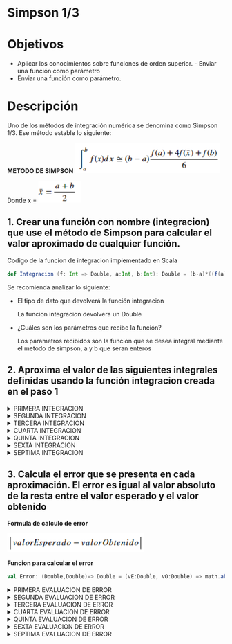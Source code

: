 # Simpson 1/3
# Objetivos
 - Aplicar los conocimientos sobre funciones de orden superior. - Enviar una función como parámetro
 - Enviar una función como parámetro.
# Descripción
Uno de los métodos de integración numérica se denomina como Simpson 1/3. Ese
método estable lo siguiente:

**METODO DE SIMPSON**
 ![Ecuacion a realizar](https://github.com/JU4NSCV/Simpson-1-3/blob/main/img/1.png)

Donde x = ![Ecuacion a realizar](https://github.com/JU4NSCV/Simpson-1-3/blob/main/img/2.png)

## 1. Crear una función con nombre (integracion) que use el método de Simpson para calcular el valor aproximado de cualquier función. 

Codigo de la funcion de integracion implementado en Scala

```Scala
def Integracion (f: Int => Double, a:Int, b:Int): Double = (b-a)*((f(a)+4*f((a+b)/(2))+f(b))/6)
```

Se recomienda analizar lo siguiente:

- El tipo de dato que devolverá la función integracion
   
   La funcion integracion devolvera un Double
   
- ¿Cuáles son los parámetros que recibe la función?
   
   Los parametros recibidos son la funcion que se desea integral mediante el metodo de simpson, a y b que seran enteros

## 2. Aproxima el valor de las siguientes integrales definidas usando la función integracion creada en el paso 1

<details>
 
<summary> PRIMERA INTEGRACION </summary>

**Ecuacion a realizar**

 ![Ecuacion a realizar](https://github.com/JU4NSCV/Simpson-1-3/blob/main/img/3.png)
 
Codigo de la funcion implementada en Scala

```Scala
def funInt1 (x:Int): Double = -math.pow(x,2)+8*x-12
```

Codigo utilizando la funcion de integracion

```Scala
Integracion(funInt1,3,5)
```

Resultado

```
7.33333333
```

</details>

<details>
 
<summary> SEGUNDA INTEGRACION </summary>

**Ecuacion a realizar**

 ![Ecuacion a realizar](https://github.com/JU4NSCV/Simpson-1-3/blob/main/img/4.png)

Codigo de la funcion implementada en Scala

```Scala
def funInt2 (x:Int): Double = 3*math.pow(x,2)
```

Codigo utilizando la funcion de integracion

```Scala
Integracion(funInt2,0,2)
```

Resultado

```
8.0
```

</details>

<details>
 
<summary> TERCERA INTEGRACION </summary>

**Ecuacion a realizar**

 ![Ecuacion a realizar](https://github.com/JU4NSCV/Simpson-1-3/blob/main/img/5.png)

Codigo de la funcion implementada en Scala

```Scala
def funInt3 (x:Int): Double = x+2*math.pow(x,2)-math.pow(x,3)+5*math.pow(x,4)
```

Codigo utilizando la funcion de integracion

```Scala
Integracion(funInt3,-1,1)
```

Resultado

```
4.666666666666667
```

</details>

<details>
 
<summary> CUARTA INTEGRACION </summary>

**Ecuacion a realizar**

 ![Ecuacion a realizar](https://github.com/JU4NSCV/Simpson-1-3/blob/main/img/6.png)

Codigo de la funcion implementada en Scala

```Scala
def funInt4 (x:Int): Double = (2*x+1)/(math.pow(x,2)+x)
```

Codigo utilizando la funcion de integracion

```Scala
Integracion(funInt4,1,2)
```

Resultado

```
1.388888888888889
```

</details>

<details>
 
<summary> QUINTA INTEGRACION </summary>

**Ecuacion a realizar**

 ![Ecuacion a realizar](https://github.com/JU4NSCV/Simpson-1-3/blob/main/img/7.png)

Codigo de la funcion implementada en Scala

```Scala
def funInt5 (x:Int): Double = -math.exp(x)
```

Codigo utilizando la funcion de integracion

```Scala
Integracion(funInt5,0,1)
```

Resultado

```
-1.286380304743174
```

</details>

<details>
 
<summary> SEXTA INTEGRACION </summary>

**Ecuacion a realizar**

 ![Ecuacion a realizar](https://github.com/JU4NSCV/Simpson-1-3/blob/main/img/8.png)

Codigo de la funcion implementada en Scala

```Scala
def funInt6 (x:Int): Double = (1)/(math.sqrt(x-1))
```

Codigo utilizando la funcion de integracion

```Scala
Integracion(funInt6,2,3)
```

Resultado

```
0.9511844635310913
```
</details>

<details>
 
<summary> SEPTIMA INTEGRACION </summary>

**Ecuacion a realizar**

 ![Ecuacion a realizar](https://github.com/JU4NSCV/Simpson-1-3/blob/main/img/9.png)

Codigo de la funcion implementada en Scala

```Scala
def funInt7 (x:Int): Double = (1)/(1+math.pow(x,2))
```

Codigo utilizando la funcion de integracion

```Scala
Integracion(funInt7,0,1)
```

Resultado

```
0.9166666666666666
```

</details>

## 3. Calcula el error que se presenta en cada aproximación. El error es igual al valor absoluto de la resta entre el valor esperado y el valor obtenido 

**Formula de calculo de error**

 ![Ecuacion a realizar](https://github.com/JU4NSCV/Simpson-1-3/blob/main/img/10.png)

**Funcion para calcular el error**

```Scala
val Error: (Double,Double)=> Double = (vE:Double, vO:Double) => math.abs(vE - vO)
```

<details>
 
<summary> PRIMERA EVALUACION DE ERROR </summary>

```Scala
def funInt1 (x:Int): Double = -math.pow(x,2)+8*x-12
```

Codigo de la funcion implementada en Scala

```Scala
Error(Integracion(funInt1,3,5),7.33)
```

Codigo del marguen de error

Resultado

```
0.0033333333333329662
```

</details>

<details>
 
<summary> SEGUNDA EVALUACION DE ERROR </summary>

```Scala
def funInt2 (x:Int): Double = 3*math.pow(x,2)
```

Codigo de la funcion implementada en Scala

```Scala
Error(Integracion(funInt2,0,2),8)
```

Codigo del marguen de error

Resultado

```
0.0
```

</details>

<details>
 
<summary> TERCERA EVALUACION DE ERROR </summary>

```Scala
def funInt3 (x:Int): Double = x+2*math.pow(x,2)-math.pow(x,3)+5*math.pow(x,4)
```

Codigo de la funcion implementada en Scala

```Scala
Error(Integracion(funInt3,-1,1),3.333)
```

Codigo del marguen de error

Resultado

```
1.3336666666666668
```

</details>

<details>
 
<summary> CUARTA EVALUACION DE ERROR </summary>

```Scala
def funInt4 (x:Int): Double = (2*x+1)/(math.pow(x,2)+x)
```

Codigo de la funcion implementada en Scala

```Scala
Error(Integracion(funInt4,1,2),1.09861)
```

Codigo del marguen de error

Resultado

```
0.290278888888889
```
</details>

<details>
 
<summary> QUINTA EVALUACION DE ERROR </summary>

```Scala
def funInt5 (x:Int): Double = -math.exp(x)
```

Codigo de la funcion implementada en Scala

```Scala
Error(Integracion(funInt5,0,1),1.71828)
```

Codigo del marguen de error

Resultado

```
3.004660304743174
```

</details>

<details>
 
<summary> SEXTA EVALUACION DE ERROR </summary>

```Scala
def funInt6 (x:Int): Double = (1)/(math.sqrt(x-1))
```

Codigo de la funcion implementada en Scala

```Scala
Error(Integracion(funInt6,2,3),0.828427)
```

Codigo del marguen de error

Resultado

```
0.1227574635310913
```

</details>

<details>
 
<summary> SEPTIMA EVALUACION DE ERROR </summary>

```Scala
def funInt7 (x:Int): Double = (1)/(1+math.pow(x,2))
```

Codigo de la funcion implementada en Scala

```Scala
Error(Integracion(funInt7,0,1),0.785398)
```

Codigo del marguen de error

Resultado

```
0.1312686666666666
```

</details>
